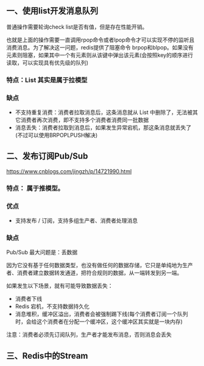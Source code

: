 ## 一、使用list开发消息队列
普通操作需要轮询check list是否有值，但是存在性能开销。

也就是上面的操作需要一直调用rpop命令或者lpop命令才可以实现不停的监听且消费消息。为了解决这一问题，redis提供了阻塞命令 brpop和blpop。如果没有元素则阻塞，如果其中一个有元素则从该键中弹出该元素(会按照key的顺序进行读取，可以实现具有优先级的队列)
### 特点：List 其实是属于拉模型
### 缺点
* 不支持重复消费：消费者拉取消息后，这条消息就从 List 中删除了，无法被其它消费者再次消费，即不支持多个消费者消费同一批数据
* 消息丢失：消费者拉取到消息后，如果发生异常宕机，那这条消息就丢失了(不过可以使用BRPOPLPUSH解决)

## 二、发布订阅Pub/Sub

https://www.cnblogs.com/jingzh/p/14721990.html
### 特点： 属于推模型。
### 优点

* 支持发布 / 订阅，支持多组生产者、消费者处理消息
### 缺点
Pub/Sub 最大问题是：丢数据

因为它没有基于任何数据类型，也没有做任何的数据存储，它只是单纯地为生产者、消费者建立数据转发通道，把符合规则的数据，从一端转发到另一端。

如果发生以下场景，就有可能导致数据丢失：
* 消费者下线 
* Redis 宕机，不支持数据持久化 
* 消息堆积，缓冲区溢出，消费者会被强制踢下线(每个消费者订阅一个队列时，会给这个消费者在分配一个缓冲区，这个缓冲区其实就是一块内存)

注意：消费者必须先订阅队列，生产者才能发布消息，否则消息会丢失

## 三、Redis中的Stream







